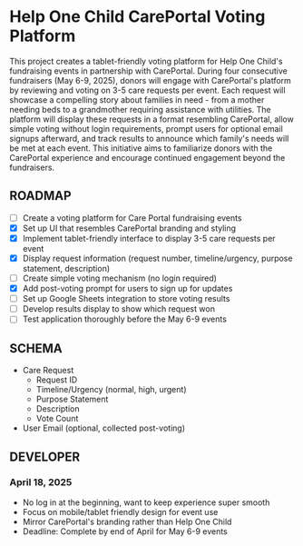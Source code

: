 # Help One Child CarePortal Voting Platform

This project creates a tablet-friendly voting platform for Help One Child's fundraising events in partnership with CarePortal. During four consecutive fundraisers (May 6-9, 2025), donors will engage with CarePortal's platform by reviewing and voting on 3-5 care requests per event. Each request will showcase a compelling story about families in need - from a mother needing beds to a grandmother requiring assistance with utilities. The platform will display these requests in a format resembling CarePortal, allow simple voting without login requirements, prompt users for optional email signups afterward, and track results to announce which family's needs will be met at each event. This initiative aims to familiarize donors with the CarePortal experience and encourage continued engagement beyond the fundraisers.

## ROADMAP
- [ ] Create a voting platform for Care Portal fundraising events
- [X] Set up UI that resembles CarePortal branding and styling
- [X] Implement tablet-friendly interface to display 3-5 care requests per event
- [X] Display request information (request number, timeline/urgency, purpose statement, description)
- [ ] Create simple voting mechanism (no login required)
- [X] Add post-voting prompt for users to sign up for updates
- [ ] Set up Google Sheets integration to store voting results
- [ ] Develop results display to show which request won
- [ ] Test application thoroughly before the May 6-9 events

## SCHEMA
- Care Request
  - Request ID
  - Timeline/Urgency (normal, high, urgent)
  - Purpose Statement
  - Description
  - Vote Count
- User Email (optional, collected post-voting)

## DEVELOPER
### April 18, 2025
- No log in at the beginning, want to keep experience super smooth
- Focus on mobile/tablet friendly design for event use
- Mirror CarePortal's branding rather than Help One Child
- Deadline: Complete by end of April for May 6-9 events
